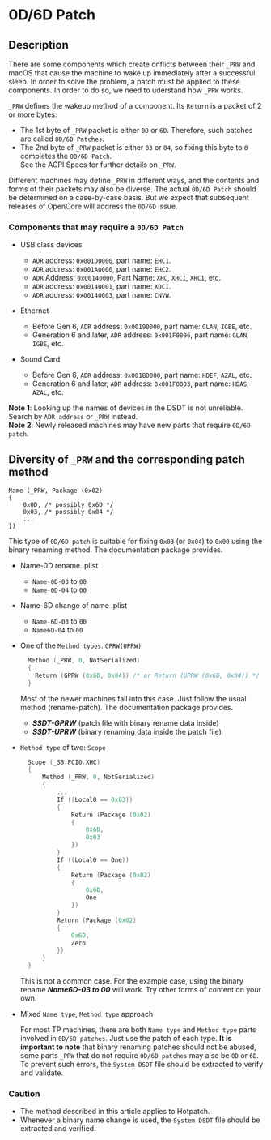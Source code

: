 # 0D/6D Patch

## Description

There are some components which create onflicts between their `_PRW` and macOS that cause the machine to wake up immediately after a successful sleep. In order to solve the problem, a patch must be applied to these components. In order to do so, we need to uderstand how `_PRW` works.

`_PRW` defines the wakeup method of a component. Its `Return` is a packet of 2 or more bytes:

- The 1st byte of `_PRW` packet is either `0D` or `6D`. Therefore, such patches are called `0D/6D Patches`. 
- The 2nd byte of `_PRW` packet is either `03` or `04`, so fixing this byte to `0` completes the `0D/6D Patch`.  
See the ACPI Specs for further details on `_PRW`.

Different machines may define `_PRW` in different ways, and the contents and forms of their packets may also be diverse. The actual `0D/6D Patch` should be determined on a case-by-case basis. But we expect that subsequent releases of OpenCore will address the `0D/6D` issue.

### Components that may require a `0D/6D Patch`

- USB class devices
  - `ADR` address: `0x001D0000`, part name: `EHC1`.
  - `ADR` address: `0x001A0000`, part name: `EHC2`.
  - `ADR` Address: `0x00140000`, Part Name: `XHC`, `XHCI`, `XHC1`, etc.
  - `ADR` address: `0x00140001`, part name: `XDCI`.
  - `ADR` address: `0x00140003`, part name: `CNVW`.

- Ethernet

  - Before Gen 6, `ADR` address: `0x00190000`, part name: `GLAN`, `IGBE`, etc.
  - Generation 6 and later, `ADR` address: `0x001F0006`, part name: `GLAN`, `IGBE`, etc.

- Sound Card

  - Before Gen 6, `ADR` address: `0x001B0000`, part name: `HDEF`, `AZAL`, etc.
  - Generation 6 and later, `ADR` address: `0x001F0003`, part name: `HDAS`, `AZAL`, etc.

**Note 1**: Looking up the names of devices in the DSDT is not unreliable. Search by `ADR address` or `_PRW` instead.  
**Note 2**: Newly released machines may have new parts that require `0D/6D patch`.

## Diversity of `_PRW` and the corresponding patch method

    Name (_PRW, Package (0x02)
    {
        0x0D, /* possibly 0x6D */
        0x03, /* possibly 0x04 */
        ...
    })
  

  This type of `0D/6D patch` is suitable for fixing `0x03` (or `0x04`) to `0x00` using the binary renaming method. The documentation package provides.

  - Name-0D rename .plist
    - `Name-0D-03` to `00`
    - `Name-0D-04` to `00`
    
  - Name-6D change of name .plist
    - `Name-6D-03` to `00`
    - `Name6D-04` to `00`

- One of the `Method types`: `GPRW(UPRW)`

  ```Swift
    Method (_PRW, 0, NotSerialized)
    {
      Return (GPRW (0x6D, 0x04)) /* or Return (UPRW (0x6D, 0x04)) */
    }
  ```

  Most of the newer machines fall into this case. Just follow the usual method (rename-patch). The documentation package provides.

  - ***SSDT-GPRW*** (patch file with binary rename data inside)
  - ***SSDT-UPRW*** (binary renaming data inside the patch file)

- ``Method type`` of two: ``Scope``

  ```Swift
    Scope (_SB.PCI0.XHC)
    {
        Method (_PRW, 0, NotSerialized)
        {
            ...
            If ((Local0 == 0x03))
            {
                Return (Package (0x02)
                {
                    0x6D,
                    0x03
                })
            }
            If ((Local0 == One))
            {
                Return (Package (0x02)
                {
                    0x6D,
                    One
                })
            }
            Return (Package (0x02)
            {
                0x6D,
                Zero
            })
        }
    }
  ```

  This is not a common case. For the example case, using the binary rename ***Name6D-03 to 00*** will work. Try other forms of content on your own.

- Mixed `Name type`, `Method type` approach

  For most TP machines, there are both `Name type` and `Method type` parts involved in `0D/6D patches`. Just use the patch of each type. **It is important to note** that binary renaming patches should not be abused, some parts `_PRW` that do not require `0D/6D patches` may also be `0D` or `6D`. To prevent such errors, the `System DSDT` file should be extracted to verify and validate.

### Caution

- The method described in this article applies to Hotpatch.
- Whenever a binary name change is used, the `System DSDT` file should be extracted and verified.
